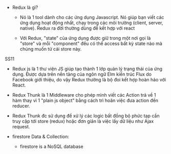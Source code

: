 - Redux là gì?

  - Nó là 1 tool dành cho các ứng dụng Javascript. Nó giúp bạn viết các ứng dụng hoạt động nhất, chạy trong các môi trường (client, server, native). Redux ra đời thường dùng để kết hợp với react

  - Với Redux, "state" của ứng dụng được giữ trong một nơi gọi là "store" và mỗi "component" đều có thể access bất kỳ state nào mà chúng muốn từ cái store này.

SS11

- Redux js là 1 thư viện JS giúp tạo thành 1 lớp quản lý trạng thái của ứng dụng. Được dựa trên nền tảng của ngôn ngữ Elm kiến trúc Flux do Facebook giới thiệu, do vậy Redux thường là bộ đoi kết hợp hoàn hảo với React.

- Redux Thunk là 1 Middleware cho phép mình viết các Action trả về 1 hàm thay vì 1 "plain js object" bằng cách trì hoãn việc đưa action đến reducer.
- Redux Thunk đc sử dụng để xử lý các logic bất đồng bộ phức tạp cần truy cập tới store (redux) hoặc đơn giản là việc lấy dữ liệu như Ajax request.

- firestore Data & Collection:
  - firestore is a NoSQL database

